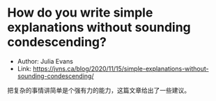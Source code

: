 # How do you write simple explanations without sounding condescending?

* Author: Julia Evans
* Link: https://jvns.ca/blog/2020/11/15/simple-explanations-without-sounding-condescending/

把复杂的事情讲简单是个强有力的能力，这篇文章给出了一些建议。
